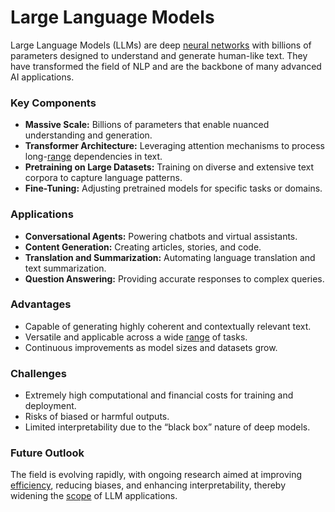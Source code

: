 # Large Language Models

Large Language Models (LLMs) are deep [neural networks](../n/neural_networks_in_trading.md) with billions of parameters designed to understand and generate human-like text. They have transformed the field of NLP and are the backbone of many advanced AI applications.

### Key Components
- **Massive Scale:** Billions of parameters that enable nuanced understanding and generation.
- **Transformer Architecture:** Leveraging attention mechanisms to process long-[range](../r/range.md) dependencies in text.
- **Pretraining on Large Datasets:** Training on diverse and extensive text corpora to capture language patterns.
- **Fine-Tuning:** Adjusting pretrained models for specific tasks or domains.

### Applications
- **Conversational Agents:** Powering chatbots and virtual assistants.
- **Content Generation:** Creating articles, stories, and code.
- **Translation and Summarization:** Automating language translation and text summarization.
- **Question Answering:** Providing accurate responses to complex queries.

### Advantages
- Capable of generating highly coherent and contextually relevant text.
- Versatile and applicable across a wide [range](../r/range.md) of tasks.
- Continuous improvements as model sizes and datasets grow.

### Challenges
- Extremely high computational and financial costs for training and deployment.
- Risks of biased or harmful outputs.
- Limited interpretability due to the “black box” nature of deep models.

### Future Outlook
The field is evolving rapidly, with ongoing research aimed at improving [efficiency](../e/efficiency.md), reducing biases, and enhancing interpretability, thereby widening the [scope](../s/scope.md) of LLM applications.

